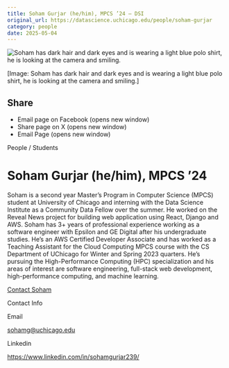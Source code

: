 ```yaml
---
title: Soham Gurjar (he/him), MPCS ’24 – DSI
original_url: https://datascience.uchicago.edu/people/soham-gurjar
category: people
date: 2025-05-04
---
```


<!-- Table-like structure detected -->

![Soham has dark hair and dark eyes and is wearing a light blue polo shirt, he is looking at the camera and smiling.](https://datascience.uchicago.edu/wp-content/uploads/2023/06/photo-300x300.png)

[Image: Soham has dark hair and dark eyes and is wearing a light blue polo shirt, he is looking at the camera and smiling.]

## Share

* Email page on Facebook (opens new window)
* Share page on X (opens new window)
* Email Page (opens new window)

<!-- Table-like structure detected -->

People / Students

# Soham Gurjar (he/him), MPCS ’24

Soham is a second year Master’s Program in Computer Science (MPCS) student at University of Chicago and interning with the Data Science Institute as a Community Data Fellow over the summer. He worked on the Reveal News project for building web application using React, Django and AWS. Soham has 3+ years of professional experience working as a software engineer with Epsilon and GE Digital after his undergraduate studies. He’s an AWS Certified Developer Associate and has worked as a Teaching Assistant for the Cloud Computing MPCS course with the CS Department of UChicago for Winter and Spring 2023 quarters. He’s pursuing the High-Performance Computing (HPC) specialization and his areas of interest are software engineering, full-stack web development, high-performance computing, and machine learning.

[Contact Soham](https://datascience.uchicago.edu/people/soham-gurjar/)

Contact Info

Email

[sohamg@uchicago.edu](mailto:sohamg@uchicago.edu)

Linkedin

<https://www.linkedin.com/in/sohamgurjar239/>